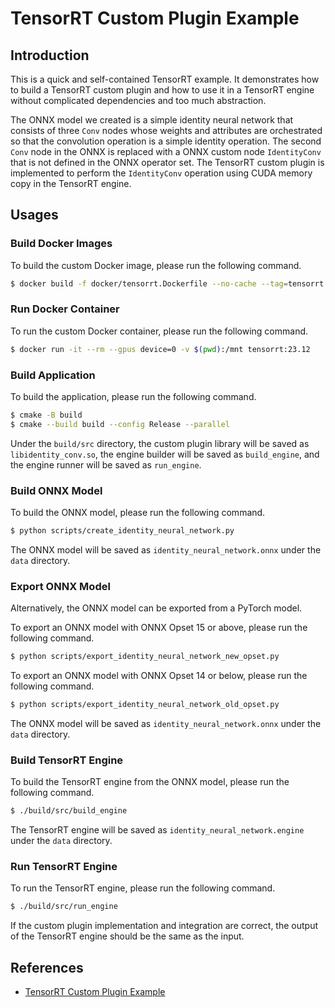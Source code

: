 # TensorRT Custom Plugin Example

## Introduction

This is a quick and self-contained TensorRT example. It demonstrates how to build a TensorRT custom plugin and how to use it in a TensorRT engine without complicated dependencies and too much abstraction.

The ONNX model we created is a simple identity neural network that consists of three `Conv` nodes whose weights and attributes are orchestrated so that the convolution operation is a simple identity operation. The second `Conv` node in the ONNX is replaced with a ONNX custom node `IdentityConv` that is not defined in the ONNX operator set. The TensorRT custom plugin is implemented to perform the `IdentityConv` operation using CUDA memory copy in the TensorRT engine.

## Usages

### Build Docker Images

To build the custom Docker image, please run the following command.

```bash
$ docker build -f docker/tensorrt.Dockerfile --no-cache --tag=tensorrt:23.12 .
```

### Run Docker Container

To run the custom Docker container, please run the following command.

```bash
$ docker run -it --rm --gpus device=0 -v $(pwd):/mnt tensorrt:23.12
```

### Build Application

To build the application, please run the following command.

```bash
$ cmake -B build
$ cmake --build build --config Release --parallel
```

Under the `build/src` directory, the custom plugin library will be saved as `libidentity_conv.so`, the engine builder will be saved as `build_engine`, and the engine runner will be saved as `run_engine`.

### Build ONNX Model

To build the ONNX model, please run the following command.

```bash
$ python scripts/create_identity_neural_network.py
```

The ONNX model will be saved as `identity_neural_network.onnx` under the `data` directory.

### Export ONNX Model

Alternatively, the ONNX model can be exported from a PyTorch model.

To export an ONNX model with ONNX Opset 15 or above, please run the following command.

```bash
$ python scripts/export_identity_neural_network_new_opset.py
```

To export an ONNX model with ONNX Opset 14 or below, please run the following command.

```bash
$ python scripts/export_identity_neural_network_old_opset.py
```

The ONNX model will be saved as `identity_neural_network.onnx` under the `data` directory.

### Build TensorRT Engine

To build the TensorRT engine from the ONNX model, please run the following command.

```bash
$ ./build/src/build_engine
```

The TensorRT engine will be saved as `identity_neural_network.engine` under the `data` directory.

### Run TensorRT Engine

To run the TensorRT engine, please run the following command.

```bash
$ ./build/src/run_engine
```

If the custom plugin implementation and integration are correct, the output of the TensorRT engine should be the same as the input.

## References

- [TensorRT Custom Plugin Example](https://leimao.github.io/blog/TensorRT-Custom-Plugin-Example/)
